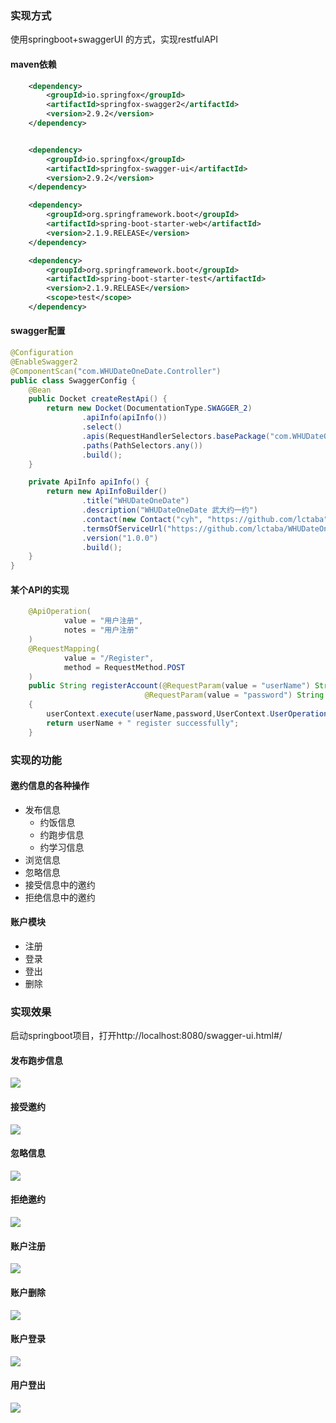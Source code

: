 ### 实现方式

使用springboot+swaggerUI 的方式，实现restfulAPI

#### maven依赖

~~~xml
    <dependency>
        <groupId>io.springfox</groupId>
        <artifactId>springfox-swagger2</artifactId>
        <version>2.9.2</version>
    </dependency>


    <dependency>
        <groupId>io.springfox</groupId>
        <artifactId>springfox-swagger-ui</artifactId>
        <version>2.9.2</version>
    </dependency>

    <dependency>
        <groupId>org.springframework.boot</groupId>
        <artifactId>spring-boot-starter-web</artifactId>
        <version>2.1.9.RELEASE</version>
    </dependency>

    <dependency>
        <groupId>org.springframework.boot</groupId>
        <artifactId>spring-boot-starter-test</artifactId>
        <version>2.1.9.RELEASE</version>
        <scope>test</scope>
    </dependency>
~~~

#### swagger配置

~~~ java
@Configuration
@EnableSwagger2
@ComponentScan("com.WHUDateOneDate.Controller")
public class SwaggerConfig {
    @Bean
    public Docket createRestApi() {
        return new Docket(DocumentationType.SWAGGER_2)
                .apiInfo(apiInfo())
                .select()
                .apis(RequestHandlerSelectors.basePackage("com.WHUDateOneDate.Controller"))
                .paths(PathSelectors.any())
                .build();
    }

    private ApiInfo apiInfo() {
        return new ApiInfoBuilder()
                .title("WHUDateOneDate")
                .description("WHUDateOneDate 武大约一约")
                .contact(new Contact("cyh", "https://github.com/lctaba", "1169858807@qq.com"))
                .termsOfServiceUrl("https://github.com/lctaba/WHUDateOneDate")
                .version("1.0.0")
                .build();
    }
}
~~~

#### 某个API的实现

~~~ java
    @ApiOperation(
            value = "用户注册",
            notes = "用户注册"
    )
    @RequestMapping(
            value = "/Register",
            method = RequestMethod.POST
    )
    public String registerAccount(@RequestParam(value = "userName") String userName,
                              @RequestParam(value = "password") String password)
    {
        userContext.execute(userName,password,UserContext.UserOperation.Register);
        return userName + " register successfully";
    }
~~~





### 实现的功能

#### 邀约信息的各种操作

- 发布信息
  - 约饭信息
  - 约跑步信息
  - 约学习信息
- 浏览信息
- 忽略信息
- 接受信息中的邀约
- 拒绝信息中的邀约

#### 账户模块

- 注册
- 登录
- 登出
- 删除





### 实现效果

启动springboot项目，打开http://localhost:8080/swagger-ui.html#/

#### 发布跑步信息

![](pix/post_jog.png)

#### 接受邀约

![](pix/accept.png)

#### 忽略信息

![](pix/ignore.png)

#### 拒绝邀约

![](pix/reject.png)

#### 账户注册

![](pix/register.png)

#### 账户删除

![](pix/delete.png)

#### 账户登录

![](pix/login.png)

#### 用户登出

![](pix/logout.png)